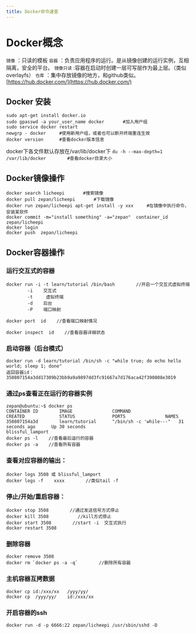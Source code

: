 ```yaml
---
title: Docker命令速查
---
```


# Docker概念


`镜像` ：只读的模板
`容器` ：负责应用程序的运行。是从镜像创建的运行实例，互相隔离，安全的平台。
`镜像只读` :容器在启动时创建一层可写层作为最上层。（类似overlayfs）
`仓库` ：集中存放镜像的地方，和github类似。[https://hub.docker.com/](https://hub.docker.com/)

## Docker 安装

```
sudo apt-get install docker.io      
sudo gpasswd -a your_user_name docker       #加入用户组
sudo service docker restart     
newgrp - docker     #使用新用户组，或者也可以断开终端重连生效
docker version      #查看docker版本信息
```

docker下各文件默认存放在/var/lib/docker下
`du -h --max-depth=1 /var/lib/docker        #查看docker目录大小`

## Docker镜像操作


```
docker search licheepi       #搜索镜像
docker pull zepan/licheepi       #下载镜像
docker run zepan/licheepi apt-get install -y xxx     #在镜像中执行命令，安装某软件
docker commit -m="install something" -a="zepan"  container_id zepan/licheepi 
docker login
docker push  zepan/licheepi
```

## Docker容器操作
### 运行交互式的容器


```
docker run -i -t learn/tutorial /bin/bash        //开启一个交互式虚拟终端
        -i    交互式
        -t     虚拟终端
        -d    后台
        -P    端口映射

docker port  id    //查看端口映射情况 

docker inspect  id    //查看容器详细状态
```

### 启动容器（后台模式）

```
docker run -d learn/tutorial /bin/sh -c "while true; do echo hello world; sleep 1; done"
返回容器id：350807154a3dd17309b23bb9a9a9897dd3fc91667a7d176aca42f390808e3019
```

### 通过ps查看正在运行的容器实例

```
zepan@ubuntu:~$ docker ps
CONTAINER ID        IMAGE               COMMAND                  CREATED             STATUS              PORTS               NAMES
350807154a3d        learn/tutorial      "/bin/sh -c 'while---"   31 seconds ago      Up 30 seconds                           blissful_lamport
docker ps -l    //查看最后运行的容器
docker ps -a    //查看所有容器
```

### 查看对应容器的输出：

```
docker logs 3508 或 blissful_lamport
docker logs -f    xxxx        //类似tail -f
```

### 停止/开始/重启容器：


```
docker stop 3508        //通过发送信号方式停止
docker kill 3508           //kill方式停止
docker start 3508        //start -i  交互式执行
docker restart 3508
```

### 删除容器


```
docker remove 3508
docker rm `docker ps -a -q`        //删除所有容器
```

### 主机容器互拷数据


```
docker cp id:/xxx/xx   /yyy/yy/
docker cp  /yyy/yy/    id:/xxx/xx  
```

### 开启容器的ssh
```
docker run -d -p 6666:22 zepan/licheepi /usr/sbin/sshd -D
```

